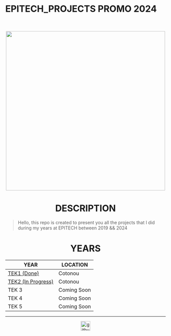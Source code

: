 # EPITECH_PROJECTS PROMO 2024

<p align="center">
    <br/><br/>
    <img src="https://upload.wikimedia.org/wikipedia/commons/thumb/2/2d/Epitech.png/1598px-Epitech.png" width="500">
</p>

<h1 align="center"> DESCRIPTION </h1>

> Hello, this repo is created to present you all the projects that I did during my years at EPITECH between 2019 && 2024

<h1 align="center"> YEARS </h1>

<table align="center">
    <thead>
        <tr>
            <th>YEAR</th>
            <th>LOCATION</th>
        </tr>
    </thead>
    <tbody>
        <tr>
            <td> <a href="./TEK1">TEK1 (Done)</a> </td>
            <td>Cotonou</td>
        </tr>
        <tr>
            <td> <a href="./TEK2">TEK2 (In Progress)</a> </td>
            <td>Cotonou</td>
        </tr>
        <tr>
            <td>TEK 3</td>
            <td> Coming Soon</td>
        </tr>
        <tr>
            <td>TEK 4</td>
            <td>Coming Soon</td>
        </tr>
        <tr>
            <td>TEK 5</td>
            <td>Coming Soon</td>
        </tr>
    </tbody>
</table>

---

<div align="center">

<a href="https://github.com/blacky-yg" target="_blank"><img src="https://cdn.jsdelivr.net/npm/simple-icons@3.0.1/icons/github.svg" alt="github.com" width="30"></a>

</div>